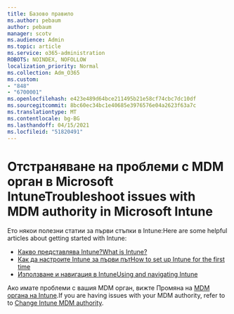 ```yaml
---
title: Базово правило
ms.author: pebaum
author: pebaum
manager: scotv
ms.audience: Admin
ms.topic: article
ms.service: o365-administration
ROBOTS: NOINDEX, NOFOLLOW
localization_priority: Normal
ms.collection: Adm_O365
ms.custom:
- "848"
- "6700001"
ms.openlocfilehash: e423e489d64bce211495b21e58cf74cbc7dc10df
ms.sourcegitcommit: 8bc60ec34bc1e40685e3976576e04a2623f63a7c
ms.translationtype: MT
ms.contentlocale: bg-BG
ms.lasthandoff: 04/15/2021
ms.locfileid: "51820491"
---
```

# <a name="troubleshoot-issues-with-mdm-authority-in-microsoft-intune"></a><span data-ttu-id="f4ac8-102">Отстраняване на проблеми с MDM орган в Microsoft Intune</span><span class="sxs-lookup"><span data-stu-id="f4ac8-102">Troubleshoot issues with MDM authority in Microsoft Intune</span></span>

<span data-ttu-id="f4ac8-103">Ето някои полезни статии за първи стъпки в Intune:</span><span class="sxs-lookup"><span data-stu-id="f4ac8-103">Here are some helpful articles about getting started with Intune:</span></span>

- [<span data-ttu-id="f4ac8-104">Какво представлява Intune?</span><span class="sxs-lookup"><span data-stu-id="f4ac8-104">What is Intune?</span></span>](https://docs.microsoft.com/intune/what-is-intune)
- [<span data-ttu-id="f4ac8-105">Как да настроите Intune за първи път</span><span class="sxs-lookup"><span data-stu-id="f4ac8-105">How to set up Intune for the first time</span></span>](https://docs.microsoft.com/intune/setup-steps)
- [<span data-ttu-id="f4ac8-106">Използване и навигация в Intune</span><span class="sxs-lookup"><span data-stu-id="f4ac8-106">Using and navigating Intune</span></span>](https://docs.microsoft.com/intune/tutorial-walkthrough-intune-portal)

<span data-ttu-id="f4ac8-107">Ако имате проблеми с вашия MDM орган, вижте Промяна на [MDM органа на Intune](https://docs.microsoft.com/alchemyinsights/change-mdm-authority).</span><span class="sxs-lookup"><span data-stu-id="f4ac8-107">If you are having issues with your MDM authority, refer to to [Change Intune MDM authority](https://docs.microsoft.com/alchemyinsights/change-mdm-authority).</span></span>